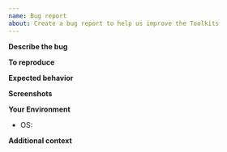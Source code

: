 ```yaml
---
name: Bug report
about: Create a bug report to help us improve the Toolkits
---
```


**Describe the bug**

<!-- A clear and concise description of what the bug is. -->

**To reproduce**

<!-- Steps to reproduce the behavior: -->
<!-- 1. Go to '...' -->
<!-- 2. Click on '....' -->
<!-- 3. Scroll down to '....' -->
<!-- 4. See error -->

**Expected behavior**

<!-- A clear and concise description of what you expected to happen. -->

**Screenshots**

<!-- If applicable, add screenshots to help explain your problem. -->

**Your Environment**

<!-- Please provide any relevent information about your environment -->

-   OS:

**Additional context**

<!-- Add any other context about the problem here. -->
